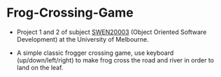 # Frog-Crossing-Game

* Project 1 and 2 of subject [SWEN20003](https://handbook.unimelb.edu.au/2020/subjects/swen20003) (Object Oriented Software Development) at the University of Melbourne.

* A simple classic frogger crossing game, use keyboard (up/down/left/right) to make frog cross the road and river in order to land on the leaf.
